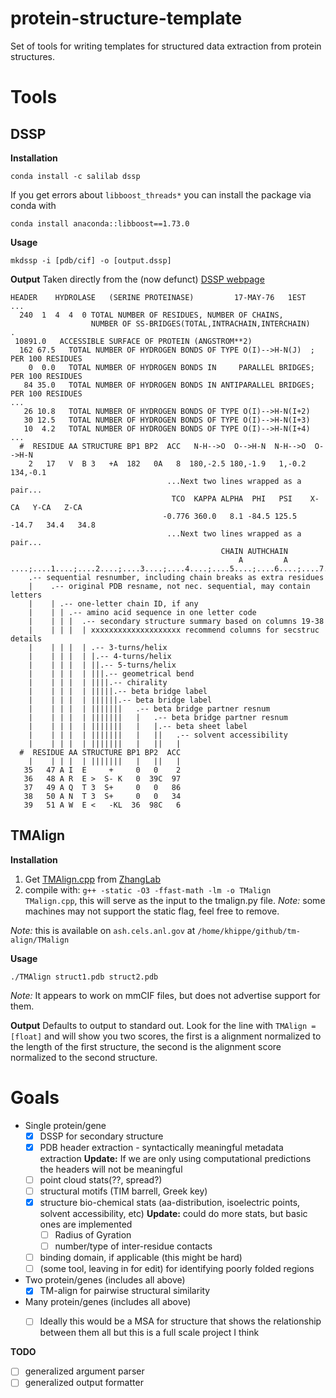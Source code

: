 # protein-structure-template
Set of tools for writing templates for structured data extraction from protein structures.


# Tools

## DSSP

__Installation__

```
conda install -c salilab dssp
```

If you get errors about `libboost_threads*` you can install the package via conda with 

```
conda install anaconda::libboost==1.73.0
```

__Usage__

```
mkdssp -i [pdb/cif] -o [output.dssp]
```

__Output__
Taken directly from the (now defunct) [DSSP webpage](https://web.archive.org/web/20230214164302/https://swift.cmbi.umcn.nl/gv/dssp/DSSP_3.html)

```
HEADER    HYDROLASE   (SERINE PROTEINASE)         17-MAY-76   1EST
...
  240  1  4  4  0 TOTAL NUMBER OF RESIDUES, NUMBER OF CHAINS,
                  NUMBER OF SS-BRIDGES(TOTAL,INTRACHAIN,INTERCHAIN)                .
 10891.0   ACCESSIBLE SURFACE OF PROTEIN (ANGSTROM**2)
  162 67.5   TOTAL NUMBER OF HYDROGEN BONDS OF TYPE O(I)-->H-N(J)  ; PER 100 RESIDUES
    0  0.0   TOTAL NUMBER OF HYDROGEN BONDS IN     PARALLEL BRIDGES; PER 100 RESIDUES
   84 35.0   TOTAL NUMBER OF HYDROGEN BONDS IN ANTIPARALLEL BRIDGES; PER 100 RESIDUES
...
   26 10.8   TOTAL NUMBER OF HYDROGEN BONDS OF TYPE O(I)-->H-N(I+2)
   30 12.5   TOTAL NUMBER OF HYDROGEN BONDS OF TYPE O(I)-->H-N(I+3)
   10  4.2   TOTAL NUMBER OF HYDROGEN BONDS OF TYPE O(I)-->H-N(I+4)
...
  #  RESIDUE AA STRUCTURE BP1 BP2  ACC   N-H-->O  O-->H-N  N-H-->O  O-->H-N
    2   17   V  B 3   +A  182   0A   8  180,-2.5 180,-1.9   1,-0.2 134,-0.1
                                   ...Next two lines wrapped as a pair...
                                    TCO  KAPPA ALPHA  PHI   PSI    X-CA   Y-CA   Z-CA
                                  -0.776 360.0   8.1 -84.5 125.5  -14.7   34.4   34.8
                                   ...Next two lines wrapped as a pair...
                                               CHAIN AUTHCHAIN
                                                   A         A
....;....1....;....2....;....3....;....4....;....5....;....6....;....7..
    .-- sequential resnumber, including chain breaks as extra residues
    |    .-- original PDB resname, not nec. sequential, may contain letters
    |    | .-- one-letter chain ID, if any
    |    | | .-- amino acid sequence in one letter code
    |    | | |  .-- secondary structure summary based on columns 19-38
    |    | | |  | xxxxxxxxxxxxxxxxxxxx recommend columns for secstruc details
    |    | | |  | .-- 3-turns/helix
    |    | | |  | |.-- 4-turns/helix
    |    | | |  | ||.-- 5-turns/helix
    |    | | |  | |||.-- geometrical bend
    |    | | |  | ||||.-- chirality
    |    | | |  | |||||.-- beta bridge label
    |    | | |  | ||||||.-- beta bridge label
    |    | | |  | |||||||   .-- beta bridge partner resnum
    |    | | |  | |||||||   |   .-- beta bridge partner resnum
    |    | | |  | |||||||   |   |.-- beta sheet label
    |    | | |  | |||||||   |   ||   .-- solvent accessibility
    |    | | |  | |||||||   |   ||   |
  #  RESIDUE AA STRUCTURE BP1 BP2  ACC
    |    | | |  | |||||||   |   ||   |
   35   47 A I  E     +     0   0    2
   36   48 A R  E >  S- K   0  39C  97
   37   49 A Q  T 3  S+     0   0   86
   38   50 A N  T 3  S+     0   0   34
   39   51 A W  E <   -KL  36  98C   6
   ```



## TMAlign

__Installation__

1. Get [TMAlign.cpp](https://zhanggroup.org/TM-align/TMalign.cpp) from [ZhangLab](https://zhanggroup.org/TM-align)
2. compile with: `g++ -static -O3 -ffast-math -lm -o TMalign TMalign.cpp`, this will serve as the input to the tmalign.py file. _Note:_ some machines may not support the static flag, feel free to remove. 

_Note:_ this is available on `ash.cels.anl.gov` at `/home/khippe/github/tm-align/TMalign`

__Usage__

```
./TMAlign struct1.pdb struct2.pdb
```

_Note:_ It appears to work on mmCIF files, but does not advertise support for them.

__Output__
Defaults to output to standard out. Look for the line with `TMAlign = [float]` and will show you two scores, the first is a alignment normalized to the length of the first structure, the second is the alignment score normalized to the second structure.



# Goals

- Single protein/gene
	- [X] DSSP for secondary structure
	- [X] PDB header extraction - syntactically meaningful metadata extraction __Update:__ If we are only using computational predictions the headers will not be meaningful
	- [ ] point cloud stats(??, spread?)
	- [ ] structural motifs (TIM barrell, Greek key)
	- [X] structure bio-chemical stats (aa-distribution, isoelectric points, solvent accessibility, etc) __Update:__ could do more stats, but basic ones are implemented
		- [ ] Radius of Gyration
		- [ ] number/type of inter-residue contacts
	- [ ] binding domain, if applicable (this might be hard)
	- [ ] (some tool, leaving in for edit) for identifying poorly folded regions
- Two protein/genes (includes all above)
	- [x] TM-align for pairwise structural similarity
- Many protein/genes (includes all above)
	- [ ] Ideally this would be a MSA for structure that shows the relationship between them all but this is a full scale project I think


__TODO__

- [ ] generalized argument parser
- [ ] generalized output formatter
